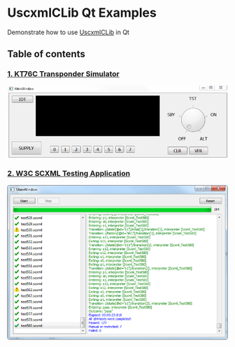 # UscxmlCLib Qt Examples
Demonstrate how to use [UscxmlCLib](https://github.com/alexzhornyak/UscxmlCLib) in Qt

## Table of contents

### [1. KT76C Transponder Simulator](https://github.com/alexzhornyak/UscxmlCLib/tree/master/Examples/Qt/KT76CSim)
![KT76C](../Images/KT76C_App_Qt.gif)

### [2. W3C SCXML Testing Application](https://github.com/alexzhornyak/UscxmlCLib/tree/master/Examples/Qt/TesterW3C)
![Tester](../Images/TesterW3CQt.png)
